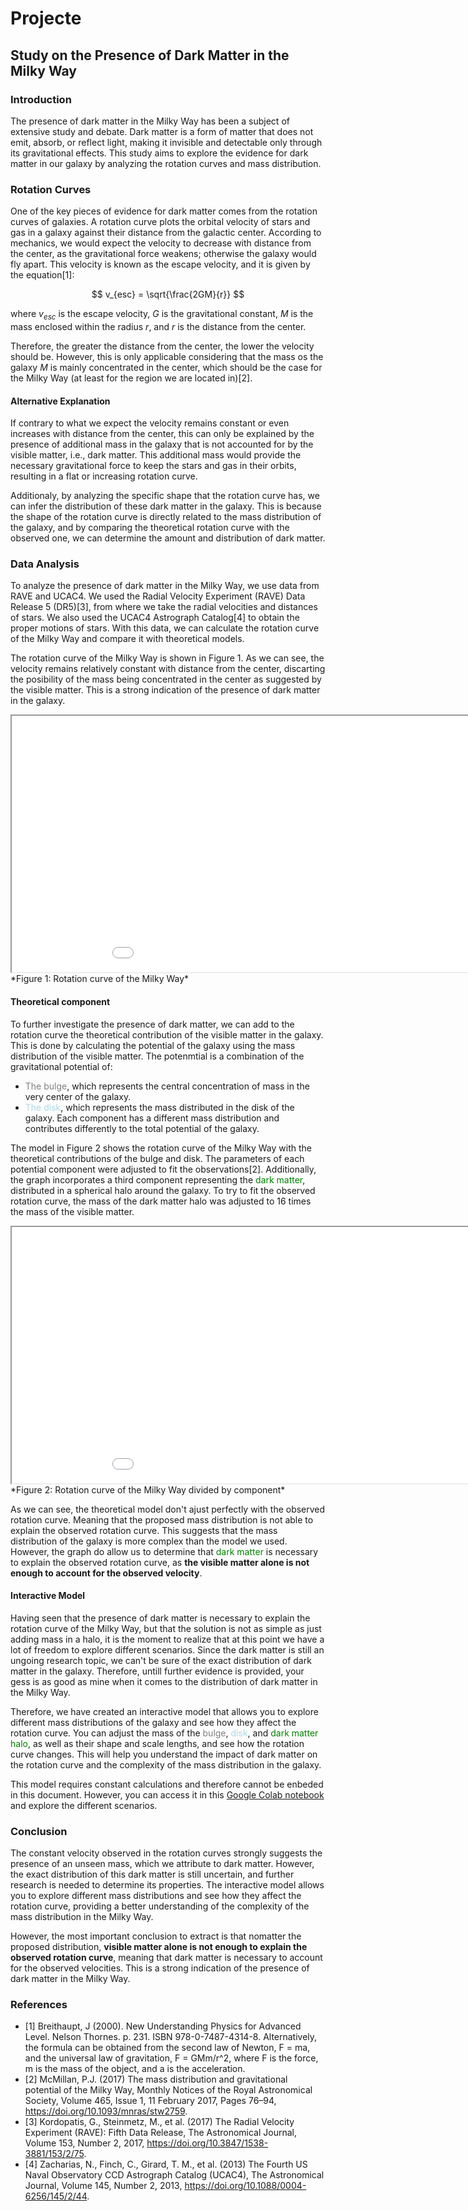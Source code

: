 # Projecte

<script src="https://polyfill.io/v3/polyfill.min.js?features=es6"></script>
<script id="MathJax-script" async
    src="https://cdn.jsdelivr.net/npm/mathjax@3/es5/tex-mml-chtml.js"></script>

## Study on the Presence of Dark Matter in the Milky Way

### Introduction
The presence of dark matter in the Milky Way has been a subject of extensive study and debate. Dark matter is a form of matter that does not emit, absorb, or reflect light, making it invisible and detectable only through its gravitational effects. This study aims to explore the evidence for dark matter in our galaxy by analyzing the rotation curves and mass distribution.

### Rotation Curves
One of the key pieces of evidence for dark matter comes from the rotation curves of galaxies. A rotation curve plots the orbital velocity of stars and gas in a galaxy against their distance from the galactic center. According to mechanics, we would expect the velocity to decrease with distance from the center, as the gravitational force weakens; otherwise the galaxy would fly apart. This velocity is known as the escape velocity, and it is given by the equation[1]:

$$ v_{esc} = \sqrt{\frac{2GM}{r}} $$

where $v_{esc}$ is the escape velocity, $G$ is the gravitational constant, $M$ is the mass enclosed within the radius $r$, and $r$ is the distance from the center.

Therefore, the greater the distance from the center, the lower the velocity should be. However, this is only applicable considering that the mass os the galaxy $M$ is mainly concentrated in the center, which should be the case for the Milky Way (at least for the region we are located in)[2].

#### Alternative Explanation

If contrary to what we expect the velocity remains constant or even increases with distance from the center, this can only be explained by the presence of additional mass in the galaxy that is not accounted for by the visible matter, i.e., dark matter. This additional mass would provide the necessary gravitational force to keep the stars and gas in their orbits, resulting in a flat or increasing rotation curve.

Additionaly, by analyzing the specific shape that the rotation curve has, we can infer the distribution of these dark matter in the galaxy. This is because the shape of the rotation curve is directly related to the mass distribution of the galaxy, and by comparing the theoretical rotation curve with the observed one, we can determine the amount and distribution of dark matter.

### Data Analysis

To analyze the presence of dark matter in the Milky Way, we use data from RAVE and UCAC4. We used the Radial Velocity Experiment (RAVE) Data Release 5 (DR5)[3], from where we take the radial velocities and distances of stars. We also used the UCAC4 Astrograph Catalog[4] to obtain the proper motions of stars. With this data, we can calculate the rotation curve of the Milky Way and compare it with theoretical models.

The rotation curve of the Milky Way is shown in Figure 1. As we can see, the velocity remains relatively constant with distance from the center, discarting the posibility of the mass being concentrated in the center as suggested by the visible matter. This is a strong indication of the presence of dark matter in the galaxy.

<iframe src="figures/RotCurve.html" width="1010" height="410"></iframe>
*Figure 1: Rotation curve of the Milky Way*

#### Theoretical component

To further investigate the presence of dark matter, we can add to the rotation curve the theoretical contribution of the visible matter in the galaxy. This is done by calculating the potential of the galaxy using the mass distribution of the visible matter. The potenmtial is a combination of the gravitational potential of:
- <span style="color:grey">The bulge</span>, which represents the central concentration of mass in the very center of the galaxy.
- <span style="color:lightblue">The disk</span>, which represents the mass distributed in the disk of the galaxy.
Each component has a different mass distribution and contributes differently to the total potential of the galaxy.

The model in Figure 2 shows the rotation curve of the Milky Way with the theoretical contributions of the bulge and disk. The parameters of each potential component were adjusted to fit the observations[2]. Additionally, the graph incorporates a third component representing the <span style="color:green">dark matter</span>, distributed in a spherical halo around the galaxy. To try to fit the observed rotation curve, the mass of the dark matter halo was adjusted to 16 times the mass of the visible matter.

<iframe src="figures/RotCurveComponents.html" width="1010" height="410"></iframe>
*Figure 2: Rotation curve of the Milky Way divided by component*

As we can see, the theoretical model don't ajust perfectly with the observed rotation curve. Meaning that the proposed mass distribution is not able to explain the observed rotation curve. This suggests that the mass distribution of the galaxy is more complex than the model we used. However, the graph do allow us to determine that <span style="color:green">dark matter</span> is necessary to explain the observed rotation curve, as **the visible matter alone is not enough to account for the observed velocity**.

#### Interactive Model

Having seen that the presence of dark matter is necessary to explain the rotation curve of the Milky Way, but that the solution is not as simple as just adding mass in a halo, it is the moment to realize that at this point we have a lot of freedom to explore different scenarios. Since the dark matter is still an ungoing research topic, we can't be sure of the exact distribution of dark matter in the galaxy. Therefore, untill further evidence is provided, your gess is as good as mine when it comes to the distribution of dark matter in the Milky Way.

Therefore, we have created an interactive model that allows you to explore different mass distributions of the galaxy and see how they affect the rotation curve. You can adjust the mass of the <span style="color:grey">bulge</span>, <span style="color:lightblue">disk</span>, and <span style="color:green">dark matter halo</span>, as well as their shape and scale lengths, and see how the rotation curve changes. This will help you understand the impact of dark matter on the rotation curve and the complexity of the mass distribution in the galaxy.

This model requires constant calculations and therefore cannot be enbeded in this document. However, you can access it in this [Google Colab notebook](https://colab.research.google.com/drive/1LeOCqU1tu573g2BQBTo96x3h3emR7yH0?usp=sharing) and explore the different scenarios.

### Conclusion
The constant velocity observed in the rotation curves strongly suggests the presence of an unseen mass, which we attribute to dark matter. However, the exact distribution of this dark matter is still uncertain, and further research is needed to determine its properties. The interactive model allows you to explore different mass distributions and see how they affect the rotation curve, providing a better understanding of the complexity of the mass distribution in the Milky Way.

However, the most important conclusion to extract is that nomatter the proposed distribution, **visible matter alone is not enough to explain the observed rotation curve**, meaning that dark matter is necessary to account for the observed velocities. This is a strong indication of the presence of dark matter in the Milky Way.

### References
- [1] Breithaupt, J (2000). New Understanding Physics for Advanced Level. Nelson Thornes. p. 231. ISBN 978-0-7487-4314-8. Alternatively, the formula can be obtained from the second law of Newton, F = ma, and the universal law of gravitation, F = GMm/r^2, where F is the force, m is the mass of the object, and a is the acceleration.
- [2] McMillan, P.J. (2017) The mass distribution and gravitational potential of the Milky Way, Monthly Notices of the Royal Astronomical Society, Volume 465, Issue 1, 11 February 2017, Pages 76–94, https://doi.org/10.1093/mnras/stw2759.
- [3] Kordopatis, G., Steinmetz, M., et al. (2017) The Radial Velocity Experiment (RAVE): Fifth Data Release, The Astronomical Journal, Volume 153, Number 2, 2017, https://doi.org/10.3847/1538-3881/153/2/75.
- [4] Zacharias, N., Finch, C., Girard, T. M., et al. (2013) The Fourth US Naval Observatory CCD Astrograph Catalog (UCAC4), The Astronomical Journal, Volume 145, Number 2, 2013, https://doi.org/10.1088/0004-6256/145/2/44.
